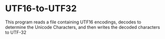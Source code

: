 # UTF16-to-UTF32
This program reads a file containing UTF16 encodings, decodes to determine the Unicode Characters, and then writes the decoded characters to UTF-32
